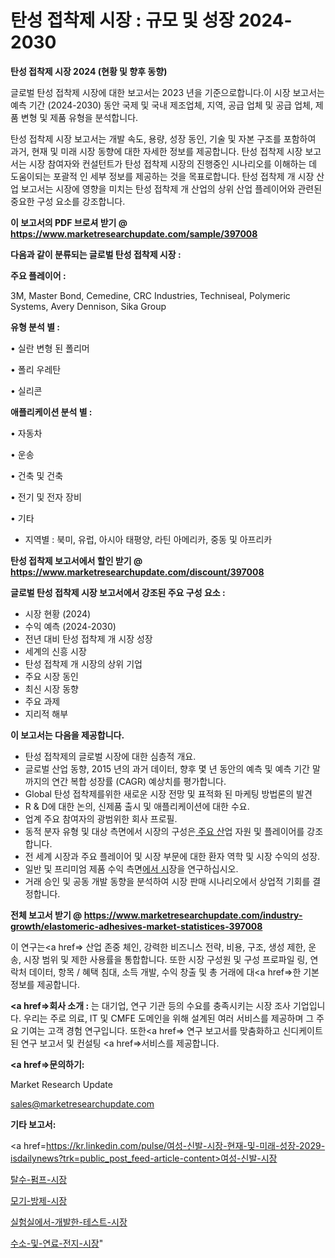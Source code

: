 # 탄성 접착제 시장 : 규모 및 성장 2024-2030

<strong>탄성 접착제 시장 2024 (현황 및 향후 동향)</strong>

글로벌 탄성 접착제 시장에 대한 보고서는 2023 년을 기준으로합니다.이 시장 보고서는 예측 기간 (2024-2030) 동안 국제 및 국내 제조업체, 지역, 공급 업체 및 공급 업체, 제품 변형 및 제품 유형을 분석합니다.

탄성 접착제 시장 보고서는 개발 속도, 용량, 성장 동인, 기술 및 자본 구조를 포함하여 과거, 현재 및 미래 시장 동향에 대한 자세한 정보를 제공합니다. 탄성 접착제 시장 보고서는 시장 참여자와 컨설턴트가 탄성 접착제 시장의 진행중인 시나리오를 이해하는 데 도움이되는 포괄적 인 세부 정보를 제공하는 것을 목표로합니다. 탄성 접착제 개 시장 산업 보고서는 시장에 영향을 미치는 탄성 접착제 개 산업의 상위 산업 플레이어와 관련된 중요한 구성 요소를 강조합니다.



<strong>이 보고서의 PDF 브로셔 받기 @ <a href=https://www.marketresearchupdate.com/sample/397008>https://www.marketresearchupdate.com/sample/397008</a></strong>



<strong>다음과 같이 분류되는 글로벌 탄성 접착제 시장 :</strong>



<strong>주요 플레이어 :</strong>

3M, Master Bond, Cemedine, CRC Industries, Techniseal, Polymeric Systems, Avery Dennison, Sika Group



<strong>유형 분석 별 :</strong>

• 실란 변형 된 폴리머

• 폴리 우레탄

• 실리콘



<strong>애플리케이션 분석 별 :</strong>

• 자동차

• 운송

• 건축 및 건축

• 전기 및 전자 장비

• 기타

<ul>
  <li>지역별 : 북미, 유럽, 아시아 태평양, 라틴 아메리카, 중동 및 아프리카</li>
</ul>


<strong>탄성 접착제 보고서에서 할인 받기 @ <a href=https://www.marketresearchupdate.com/discount/397008>https://www.marketresearchupdate.com/discount/397008</a></strong>



<strong>글로벌 탄성 접착제 시장 보고서에서 강조된 주요 구성 요소 :</strong>
<ul>
  <li>시장 현황 (2024)</li>
  <li>수익 예측 (2024-2030)</li>
  <li>전년 대비 탄성 접착제 개 시장 성장</li>
  <li>세계의 신흥 시장</li>
  <li>탄성 접착제 개 시장의 상위 기업</li>
  <li>주요 시장 동인</li>
  <li>최신 시장 동향</li>
  <li>주요 과제</li>
  <li>지리적 해부</li>
</ul>


<strong>이 보고서는 다음을 제공합니다.</strong>
<ul>
  <li>탄성 접착제의 글로벌 시장에 대한 심층적 개요.</li>
  <li>글로벌 산업 동향, 2015 년의 과거 데이터, 향후 몇 년 동안의 예측 및 예측 기간 말까지의 연간 복합 성장률 (CAGR) 예상치를 평가합니다.</li>
  <li>Global 탄성 접착제를위한 새로운 시장 전망 및 표적화 된 마케팅 방법론의 발견</li>
  <li>R &amp; D에 대한 논의, 신제품 출시 및 애플리케이션에 대한 수요.</li>
  <li>업계 주요 참여자의 광범위한 회사 프로필.</li>
  <li>동적 분자 유형 및 대상 측면에서 시장의 구성은<a href=> 주요 산</a>업 자원 및 플레이어를 강조합니다.</li>
  <li>전 세계 시장과 주요 플레이어 및 시장 부문에 대한 환자 역학 및 시장 수익의 성장.</li>
  <li>일반 및 프리미엄 제품 수익 측면<a href=>에서 시</a>장을 연구하십시오.</li>
  <li>거래 승인 및 공동 개발 동향을 분석하여 시장 판매 시나리오에서 상업적 기회를 결정합니다.</li>
</ul>



<strong>전체 보고서 받기 @ <a href=https://www.marketresearchupdate.com/industry-growth/elastomeric-adhesives-market-statistices-397008>https://www.marketresearchupdate.com/industry-growth/elastomeric-adhesives-market-statistices-397008</a></strong>

이 연구는<a href=> 산업 존중</a> 체인, 강력한 비즈니스 전략, 비용, 구조, 생성 제한, 운송, 시장 범위 및 제한 사용률을 통합합니다. 또한 시장 구성원 및 구성 프로파일 링, 연락처 데이터, 항목 / 혜택 침대, 소득 개발, 수익 창출 및 총 거래에 대<a href=>한 기본 </a>정보를 제공합니다.



<strong><a href=>회사 소</a>개 :</strong>
는 대기업, 연구 기관 등의 수요를 충족시키는 시장 조사 기업입니다. 우리는 주로 의료, IT 및 CMFE 도메인을 위해 설계된 여러 서비스를 제공하며 그 주요 기여는 고객 경험 연구입니다. 또한<a href=> 연구 보</a>고서를 맞춤화하고 신디케이트 된 연구 보고서 및 컨설팅 <a href=>서비스</a>를 제공합니다.



<strong><a href=>문의하기:</a></strong>

Market Research Update

sales@marketresearchupdate.com



<strong>기타 보고서:</strong>

<a href=https://kr.linkedin.com/pulse/여성-신발-시장-현재-및-미래-성장-2029-isdailynews?trk=public_post_feed-article-content>여성-신발-시장</a>

<a href=https://www.linkedin.com/pulse/탈수-펌프-시장-세분화-연구-및-목표-고객2029년-survey-savvy-insights-360-analysis/>탈수-펌프-시장</a>

<a href=https://www.linkedin.com/pulse/모기-방제-시장-세분화-연구-및-목표-고객2029년-analytics-avenue-adventures-24-ana-gqsff/>모기-방제-시장</a>

<a href=https://www.linkedin.com/pulse/실험실에서-개발한-테스트-시장-세분화-연구-및-목표-고객2029년-market-matrix-musings-analysis-mp3of/>실험실에서-개발한-테스트-시장</a>

<a href=https://www.linkedin.com/pulse/수소-및-연료-전지-시장-규모-성장-2023-trend-tracking-tips-360-analysis-gp4nc/>수소-및-연료-전지-시장</a>"
